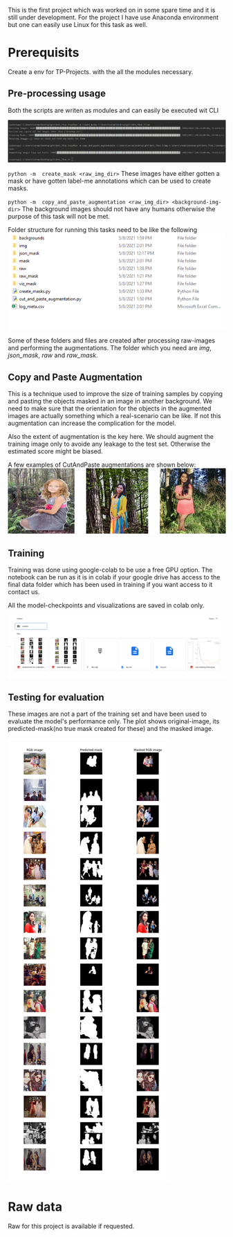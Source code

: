 This is the first project which was worked on in some spare time
and it is still under development. For the project I have use Anaconda environment
but one can easily use Linux for this task as well.
 
 # Prerequisits
 
 Create a env for TP-Projects. with the all the modules necessary.
 
 ## Pre-processing usage
 
 Both the scripts are writen as modules and can easily be executed wit CLI
 
 ![alt text](./static/cli.png)

`python -m  create_mask <raw_img_dir>`
These images have either gotten a mask or have gotten label-me annotations which can be used to create masks.

`python -m  copy_and_paste_augmentation <raw_img_dir> <background-img-dir>`
The background images should not have any humans otherwise the purpose of this task will not be met.

Folder structure for running this tasks need to be like the following
 ![alt text](./static/folder_structure.png)
 
 Some of these folders and files are created after processing raw-images and performing the augmentations.
 The folder which you need are *img*, *json_mask*, *raw* and *raw_mask*.

## Copy and Paste Augmentation

This is a technique used to improve the size of training samples by copying and pasting the objects masked in an image in another background.
We need to make sure that the orientation for the objects in the augmented images are actually something which a real-scenario can be like. If not
this augmentation can increase the complication for the model. 

Also the extent of augmentation is the key here. We should augment the training image only to avoide any leakage to the test set.
Otherwise the estimated score might be biased.

A few examples of CutAndPaste augmentations are shown below:
 ![alt text](./static/CAP_augmentations.png)


## Training

Training was done using google-colab to be use a free GPU option.
The notebook can be run as it is in colab if your google drive has access to the final data folder 
which has been used in training if you want access to it contact us.

All the model-checkpoints and visualizations are saved in colab only.

 ![alt text](./static/results.png)
 
 
## Testing for evaluation 

These images are not a part of the training set and have been used to evaluate the model's performance only.
The plot shows original-image, its predicted-mask(no true mask created for these) and the masked image.

  ![alt text](./static/detailed-test-for-evaluation.png)
  
# Raw data 

Raw for this project is available if requested. 